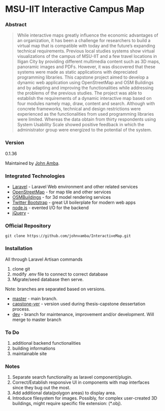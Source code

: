 # MSU-IIT Interactive Campus Map #

### Abstract

> While interactive maps greatly influence the economic advantages of an organization, it has been a challenge for researchers to build a virtual map that is compatible with today and the future’s expanding technical requirements.
Previous local studies systems show virtual visualizations of the campus of MSU-IIT and a few travel locations in Iligan City by providing different multimedia content such as 3D maps, panoramic images and PDFs.
However, it was discovered that these systems were made as static applications with depreciated programming libraries.
This capstone project aimed to develop a dynamic web application using OpenStreetMap and OSM Buildings and by adapting and improving the functionalities while addressing the problems of the previous studies.
The project was able to establish the requirements of a dynamic interactive map based on four modules namely map, draw, content and search. Although with concrete frameworks, technical and design restrictions were experienced as the functionalities from used programming libraries were limited. Whereas the data obtain from thirty respondents using System Usability Scale showed positive feedback in which the administrator group were energized to the potential of the system.

### Version
0.1.36

Maintained by [John Amba].

### Integrated Technologies
* [Laravel] - Laravel Web environment and other related services
* [OpenStreetMap] - for map tile and other services
* [OSMBuildings] - for 3d model rendering services
* [Twitter Bootstrap] - great UI boilerplate for modern web apps
* [node.js] - evented I/O for the backend
* [jQuery] - 

### Official Repository
    git clone https://github.com/johnvamba/InteractiveMap.git

### Installation
   All through Laravel Artisan commands

   1. clone git
   2. modify .env file to connect to correct database
   3. Migrate/seed database then serve.

Note: branches are separated based on versions.
-  [master] - main branch.
-  [capstone-ver] - version used during thesis-capstone dessertation process.
-  [dev] - branch for maintenance, improvement and/or development. Will merge to master branch


### To Do ###
1. additional backend functionalities
2. building informations
3. maintainable site

### Notes ###
1. Separate search functionality as laravel component/plugin.
2. Correct/Establish responsive UI in components with map interfaces since they bug out the most.
3. Add additional data(polygon areas) to display area.
4. Introduce filesystem for images. Possibly, for complex user-created 3D buildings, might require specific file extension: (*.obj).

[//]: # (These are reference links used in the body of this note and get stripped out when the markdown processor does its job. There is no need to format nicely because it shouldn't be seen. Thanks SO - http://stackoverflow.com/questions/4823468/store-comments-in-markdown-syntax)

   [john amba]: <https://github.com/johnvamba>
   [master]: <https://github.com/johnvamba/InteractiveMap/tree/master>
   [dev]: <https://github.com/johnvamba/InteractiveMap/tree/dev>
   [Laravel]: <https://laravel.com/>
   [capstone-ver]: <https://github.com/johnvamba/InteractiveMap/tree/capstone-ver>
   [openstreetmap]: <https://www.openstreetmap.org/>
   [osmbuildings]: <https://osmbuildings.org/>
   [node.js]: <http://nodejs.org>
   [Twitter Bootstrap]: <http://twitter.github.com/bootstrap/>
   [jQuery]: <http://jquery.com>
